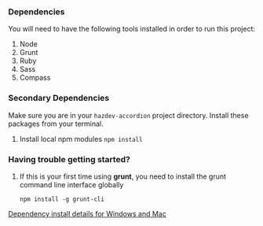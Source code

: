 ### Dependencies ###
You will need to have the following tools installed in order to run this project:

1. Node
  1. Grunt
1. Ruby
  1. Sass
  1. Compass

### Secondary Dependencies ###
Make sure you are in your `hazdev-accordion` project directory.
Install these packages from your terminal.

1. Install local npm modules
   ```npm install```

### Having trouble getting started?

1. If this is your first time using **grunt**, you need to install the grunt
command line interface globally

    `npm install -g grunt-cli`

[Dependency install details for Windows and Mac](readme_dependency_install_specifics.md)
